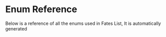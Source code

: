 # Enum Reference

Below is a reference of all the enums used in Fates List, It is automatically generated

